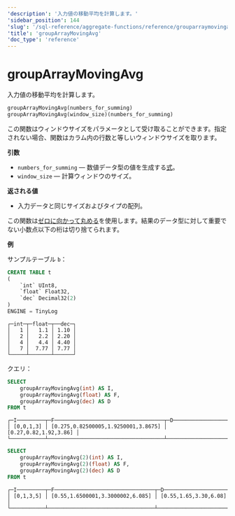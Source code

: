 ```yaml
---
'description': '入力値の移動平均を計算します。'
'sidebar_position': 144
'slug': '/sql-reference/aggregate-functions/reference/grouparraymovingavg'
'title': 'groupArrayMovingAvg'
'doc_type': 'reference'
---
```



# groupArrayMovingAvg

入力値の移動平均を計算します。

```sql
groupArrayMovingAvg(numbers_for_summing)
groupArrayMovingAvg(window_size)(numbers_for_summing)
```

この関数はウィンドウサイズをパラメータとして受け取ることができます。指定されない場合、関数はカラム内の行数と等しいウィンドウサイズを取ります。

**引数**

- `numbers_for_summing` — 数値データ型の値を生成する[式](/sql-reference/syntax#expressions)。
- `window_size` — 計算ウィンドウのサイズ。

**返される値**

- 入力データと同じサイズおよびタイプの配列。

この関数は[ゼロに向かって丸める](https://en.wikipedia.org/wiki/Rounding#Rounding_towards_zero)を使用します。結果のデータ型に対して重要でない小数点以下の桁は切り捨てられます。

**例**

サンプルテーブル `b`：

```sql
CREATE TABLE t
(
    `int` UInt8,
    `float` Float32,
    `dec` Decimal32(2)
)
ENGINE = TinyLog
```

```text
┌─int─┬─float─┬──dec─┐
│   1 │   1.1 │ 1.10 │
│   2 │   2.2 │ 2.20 │
│   4 │   4.4 │ 4.40 │
│   7 │  7.77 │ 7.77 │
└─────┴───────┴──────┘
```

クエリ：

```sql
SELECT
    groupArrayMovingAvg(int) AS I,
    groupArrayMovingAvg(float) AS F,
    groupArrayMovingAvg(dec) AS D
FROM t
```

```text
┌─I─────────┬─F───────────────────────────────────┬─D─────────────────────┐
│ [0,0,1,3] │ [0.275,0.82500005,1.9250001,3.8675] │ [0.27,0.82,1.92,3.86] │
└───────────┴─────────────────────────────────────┴───────────────────────┘
```

```sql
SELECT
    groupArrayMovingAvg(2)(int) AS I,
    groupArrayMovingAvg(2)(float) AS F,
    groupArrayMovingAvg(2)(dec) AS D
FROM t
```

```text
┌─I─────────┬─F────────────────────────────────┬─D─────────────────────┐
│ [0,1,3,5] │ [0.55,1.6500001,3.3000002,6.085] │ [0.55,1.65,3.30,6.08] │
└───────────┴──────────────────────────────────┴───────────────────────┘
```
